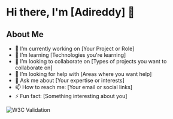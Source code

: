 
# Hi there, I'm [Adireddy] 👋

## About Me
- 🔭 I’m currently working on [Your Project or Role]
- 🌱 I’m learning [Technologies you're learning]
- 👯 I’m looking to collaborate on [Types of projects you want to collaborate on]
- 🤔 I’m looking for help with [Areas where you want help]
- 💬 Ask me about [Your expertise or interests]
- 📫 How to reach me: [Your email or social links]
- ⚡ Fun fact: [Something interesting about you]

![W3C Validation](https://img.shields.io/w3c-validation/:parser)

